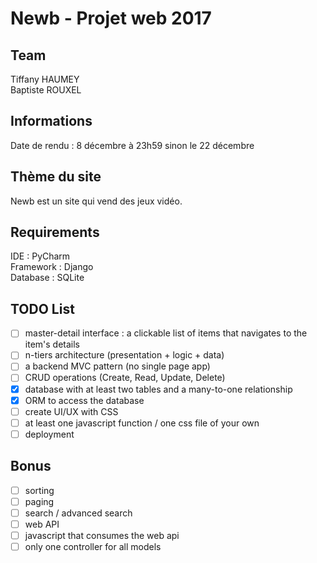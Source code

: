 # Newb - Projet web 2017

## Team

Tiffany HAUMEY <br/>
Baptiste ROUXEL

## Informations

Date de rendu : 8 décembre à 23h59 sinon le 22 décembre

## Thème du site

Newb est un site qui vend des jeux vidéo.

## Requirements

IDE : PyCharm <br/>
Framework : Django <br/>
Database : SQLite

## TODO List

- [ ] master-detail interface : a clickable list of items that navigates to the item's details
- [ ] n-tiers architecture (presentation + logic + data)
- [ ] a backend MVC pattern (no single page app)
- [ ] CRUD operations (Create, Read, Update, Delete)
- [x] database with at least two tables and a many-to-one relationship
- [x] ORM to access the database
- [ ] create UI/UX with CSS
- [ ] at least one javascript function / one css file of your own
- [ ] deployment

## Bonus

- [ ] sorting
- [ ] paging
- [ ] search / advanced search
- [ ] web API
- [ ] javascript that consumes the web api
- [ ] only one controller for all models
